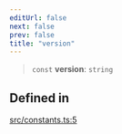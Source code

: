 ```yaml
---
editUrl: false
next: false
prev: false
title: "version"
---
```


> `const` **version**: `string`

## Defined in

[src/constants.ts:5](https://github.com/fabricjs/fabric.js/blob/5c1240d8b4662e45868dd33f385f941de21c8e9c/src/constants.ts#L5)

